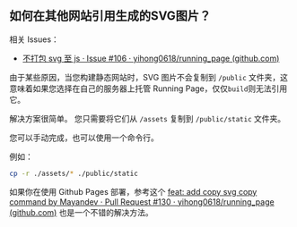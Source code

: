 ## 如何在其他网站引用生成的SVG图片？

相关 Issues：

- [不打包 svg 至 js · Issue #106 · yihong0618/running_page (github.com)](https://github.com/yihong0618/running_page/issues/106)

由于某些原因，当您构建静态网站时，SVG 图片不会复制到 `/public` 文件夹，这意味着如果您选择在自己的服务器上托管 Running Page，仅仅`build`则无法引用它。

解决方案很简单。 您只需要将它们从 `/assets` 复制到 `/public/static` 文件夹。

您可以手动完成，也可以使用一个命令行。

例如：

```bash
cp -r ./assets/* ./public/static
```

如果你在使用 Github Pages 部署，参考这个 [feat: add copy svg copy command by Mayandev · Pull Request #130 · yihong0618/running_page (github.com)](https://github.com/yihong0618/running_page/pull/130/commits/f0c0a73fb87d5eda09dbbc7aac85980ea1fc3607) 也是一个不错的解决方法。